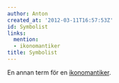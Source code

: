 ```yaml
---
author: Anton
created_at: '2012-03-11T16:57:53Z'
id: Symbolist
links:
  mention:
  - ikonomantiker
title: Symbolist
---
```


En annan term för en [ikonomantiker].

  [ikonomantiker]: ikonomantiker
